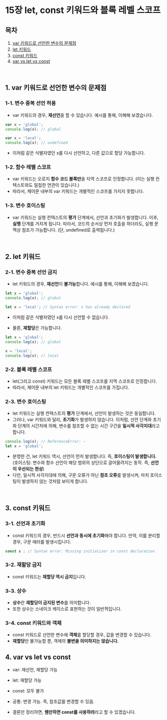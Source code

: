 # 15장 let, const 키워드와 블록 레벨 스코프

## 목차

1. [var 키워드로 선언한 변수의 문제점](#1-키워드로-선언한-변수의-문제점)
2. [let 키워드](#2-let-키워드)
3. [const 키워드](#3-const-키워드)
4. [var vs let vs const](#4-var-vs-let-vs-const)

<br />

## 1. var 키워드로 선언한 변수의 문제점

### 1-1. 변수 중복 선언 허용

- var 키워드의 경우, **재선언**을 할 수 있습니다. 예시를 통해, 이해해 보겠습니다.

```js
var x = 'global';
console.log(x); // global

var x = 'local';
console.log(x); // undefined
```

- 이처럼 같은 식별자였던 x를 다시 선언하고, 다른 값으로 할당 가능합니다. 

### 1-2. 함수 레벨 스코프

- var 키워드는 오로지 **함수 코드 블록만**을 지역 스코프로 인정합니다. (이는 실행 컨텍스트와도 밀접한 연관이 있습니다.)
- 따라서, 제어문 내부의 var 키워드는 개별적인 스코프를 가지지 못합니다.

### 1-3. 변수 호이스팅

- var 키워드는 실행 컨텍스트의 **평가** 단계에서, 선언과 초기화가 발생합니다. 이후, **실행** 단계를 거치게 됩니다. 따라서, 코드의 순서상 먼저 호출을 하더라도, 실행 문맥상 참조가 가능합니다. (단, undefined로 출력됩니다.)

<br />

## 2. let 키워드

### 2-1. 변수 중복 선언 금지

- let 키워드의 경우, **재선언**이 **불가능**합니다. 예시를 통해, 이해해 보겠습니다.

```js
let x = 'global';
console.log(x); // global

let x = 'local'; // Syntax error: x has already declared
```

- 이처럼 같은 식별자였던 x를 다시 선언할 수 없습니다.

- 물론, **재할당**은 가능합니다.

```js
let x = 'global';
console.log(x); // global

x = 'local';
console.log(x); // local
```

### 2-2. 블록 레벨 스코프

- let(그리고 const) 키워드는 모든 블록 레벨 스코프를 지역 스코프로 인정합니다.
- 따라서, 제어문 내부의 let 키워드는 개별적인 스코프를 가집니다.

### 2-3. 변수 호이스팅

- let 키워드는 실행 컨텍스트의 **평가** 단계에서, 선언이 발생하는 것은 동일합니다. 
- 그러나, var 키워드와 달리, **초기화**가 발생하지 않습니다. 이처럼, 선언 단계와 초기화 단계의 시간차에 의해, 변수를 참조할 수 없는 시간 구간을 **일시적 사각지대**라고 합니다.

```js
console.log(x); // ReferenceError: ~
let x = 'global';
```
- 분명한 건, let 키워드 역시, 선언이 먼저 발생합니다. 즉, **호이스팅이 발생합니다.** (호이스팅: 변수와 함수 선언이 해당 범위의 상단으로 끌어올려지는 동작. 즉, **선언이 우선되는 현상**)
- 다만, 일시적 사각지대에 의해, 구문 오류가 아닌 **참조 오류**를 발생시켜, 마치 호이스팅이 발생하지 않는 것처럼 보이게 합니다.

<br />

## 3. const 키워드

### 3-1. 선언과 초기화

- const 키워드의 경우, 반드시 **선언과 동시에 초기화**해야 합니다. 만약, 이를 분리할 경우, 구문 에러를 발생시킵니다.

```js
const x ; // Syntax error: Missing initializer in const declaration
```

### 3-2. 재할당 금지

- const 키워드는 **재할당 역시 금지**입니다.

### 3-3. 상수

- **상수**란 **재할당이 금지된 변수**를 의미합니다.
- 또한 상수는 스네이크 케이스로 표현하는 것이 일반적입니다.

### 3-4. const 키워드와 객체
- const 키워드로 선언한 변수에 **객체**를 할당할 경우, 값을 변경할 수 있습니다.
- **재할당**만 불가능할 뿐, 객체의 **불변을 의미하지는 않습니다.**

## 4. var vs let vs const
- var: 재선언, 재할당 가능
- let: 재할당 가능
- const: 모두 불가
- 공통: 변경 가능. 즉, 참조값를 변경할 수 있음.

- 결론만 정리하면, **웬만하면 const를 사용하라**라고 할 수 있겠습니다.